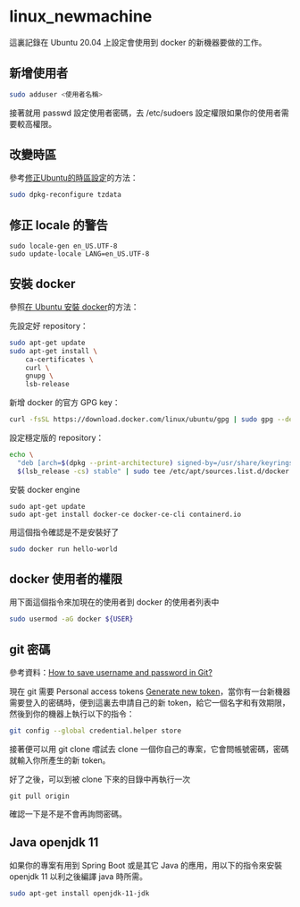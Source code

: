 # linux_newmachine
這裏記錄在 Ubuntu 20.04 上設定會使用到 docker 的新機器要做的工作。



## 新增使用者

```bash
sudo adduser <使用者名稱>
```

接著就用 passwd 設定使用者密碼，去 /etc/sudoers 設定權限如果你的使用者需要較高權限。

## 改變時區

參考[修正Ubuntu的時區設定][1]的方法：

```bash
sudo dpkg-reconfigure tzdata
```

[1]: https://help.ubuntu.com/community/UbuntuTime	"修正Ubuntu的時區設定"


## 修正 locale 的警告
```
sudo locale-gen en_US.UTF-8
sudo update-locale LANG=en_US.UTF-8
```

## 安裝 docker

參照[在 Ubuntu 安裝 docker][2]的方法：

先設定好 repository：

```bash
sudo apt-get update
sudo apt-get install \
    ca-certificates \
    curl \
    gnupg \
    lsb-release
```

新增 docker 的官方 GPG key：

```bash
curl -fsSL https://download.docker.com/linux/ubuntu/gpg | sudo gpg --dearmor -o /usr/share/keyrings/docker-archive-keyring.gpg
```

設定穩定版的 repository：

```bash
echo \
  "deb [arch=$(dpkg --print-architecture) signed-by=/usr/share/keyrings/docker-archive-keyring.gpg] https://download.docker.com/linux/ubuntu \
  $(lsb_release -cs) stable" | sudo tee /etc/apt/sources.list.d/docker.list > /dev/null
```

安裝 docker engine

```
sudo apt-get update
sudo apt-get install docker-ce docker-ce-cli containerd.io
```

用這個指令確認是不是安裝好了

```bash
sudo docker run hello-world
```

[2]: https://docs.docker.com/engine/install/ubuntu/

## docker 使用者的權限
用下面這個指令來加現在的使用者到 docker 的使用者列表中
```bash
sudo usermod -aG docker ${USER}
```

## git 密碼
參考資料：[How to save username and password in Git?](https://stackoverflow.com/questions/35942754/how-to-save-username-and-password-in-git)

現在 git 需要 Personal access tokens [Generate new token](https://github.com/settings/tokens/new)，當你有一台新機器需要登入的密碼時，便到這裏去申請自己的新 token，給它一個名字和有效期限，然後到你的機器上執行以下的指令：


```bash
git config --global credential.helper store
```

接著便可以用 git clone 嚐試去 clone 一個你自己的專案，它會問帳號密碼，密碼就輸入你所產生的新 token。

好了之後，可以到被 clone 下來的目錄中再執行一次

```
git pull origin
```

確認一下是不是不會再詢問密碼。

## Java openjdk 11
如果你的專案有用到 Spring Boot 或是其它 Java 的應用，用以下的指令來安裝 openjdk 11 以利之後編譯 java 時所需。

```bash
sudo apt-get install openjdk-11-jdk
```
